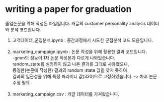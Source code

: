 # writing a paper for graduation

졸업논문을 위해 작성된 파일입니다.
캐글의 customer personality analysis 데이터와 분석 코드입니다.
<br>
1. 고객데이터_군집분석.ipynb : 중간과정에서 시도한 군집분석 코드 모음입니다.
<br><br>
2. marketing_campaign.ipynb : 논문 작성을 위해 활용한 결과 코드입니다.
<br>  -gmm의 성능이 1차 논문 작성본과 다르게 나와있습니다.
<br>   random_state를 설정하지 않고 나온 결과를 그대로 사용했으나,
<br>   동일한(논문에 작성한) 결과의 random_state 값을 찾지 못하여
<br>   결과의 일관성을 위해 특정 파라미터 값(320)으로 고정하였습니다. -> 차후 논문 수정 필요
<br><br>
3. marketing_campaign.csv : 캐글 데이터를 가져왔습니다.
<br>
